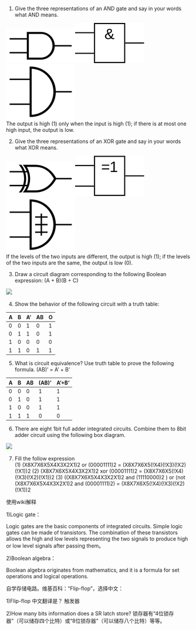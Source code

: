 1) Give the three representations of an AND gate and say in your words what AND means.   

![](images/andgate01.png)![](images/andgate02.png)![](images/andgate03.png)     
The output is high (1) only when the input is high (1); if there is at most one high input, the output is low.
   
2) Give the three representations of an XOR gate and say in your words what XOR means.    

![](images/xorgate01.png)![](images/xorgate02.png)![](images/xorgate03.png)     
If the levels of the two inputs are different, the output is high (1); if the levels of the two inputs are the same, the output is low (0).

3) Draw a circuit diagram corresponding to the following Boolean expression: (A + B)(B + C)   

![](images/(3).jpg)

4) Show the behavior of the following circuit with a truth table:   

|A|B|A’|AB|O|
|-|-|-|-|-|
|0|0|1|0|1|    
|0|1|1|0|1|    
|1|0|0|0|0|    
|1|1|0|1|1|    

5) What is circuit equivalence? Use truth table to prove the
following formula.
(AB)’ = A’ + B’

|A|B|AB|(AB)’|A’+B’|
|-|-|-|-|-|
|0|0|0|1|1|
|0|1|0|1|1|
|1|0|0|1|1|
|1|1|1|0|0|    

6) There are eight 1bit full adder integrated circuits. Combine them to 8bit adder
circuit using the following box diagram.

![](images/(6).jpg)

7) Fill the follow expression    
(1) (X8X7X6X5X4X3X2X1)2 or (00001111)2 = (X8X7X6X5(!X4)(!X3)(!X2)(!X1))2
(2) (X8X7X6X5X4X3X2X1)2 xor (00001111)2 = (X8X7X6X5(!X4)(!X3)(!X2)(!X1))2
(3) ((X8X7X6X5X4X3X2X1)2 and (11110000)2 ) or (not (X8X7X6X5X4X3X2X1)2 and (00001111)2) = (X8X7X6X5(!X4)(!X3)(!X2)(!X1))2      
      
使用wiki解释

1)Logic gate：     

Logic gates are the basic components of integrated circuits. Simple logic gates can be made of transistors. The combination of these transistors allows the high and low levels representing the two signals to produce high or low level signals after passing them。

2)Boolean algebra：

Boolean algebra originates from mathematics, and it is a formula for set operations and logical operations.

自学存储电路。维基百科：“Flip-flop”，选择中文：    

1)Flip-flop 中文翻译是？ 触发器     

2)How many bits information does a SR latch store?
锁存器有“4位锁存器”（可以储存四个比特）或“8位锁存器”（可以储存八个比特）等等。










